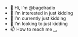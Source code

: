 - 👋 Hi, I’m @bagelradio
- 👀 I’m interested in just kidding
- 🌱 I’m currently just kidding
- 💞️ I’m looking to just kidding
- 📫 How to reach me [...](https://linktr.ee/bagelradioig)

<!---
bagelradio/bagelradio is a ✨ special ✨ repository because its `README.md` (this file) appears on your GitHub profile.
You can click the Preview link to take a look at your changes.
--->

